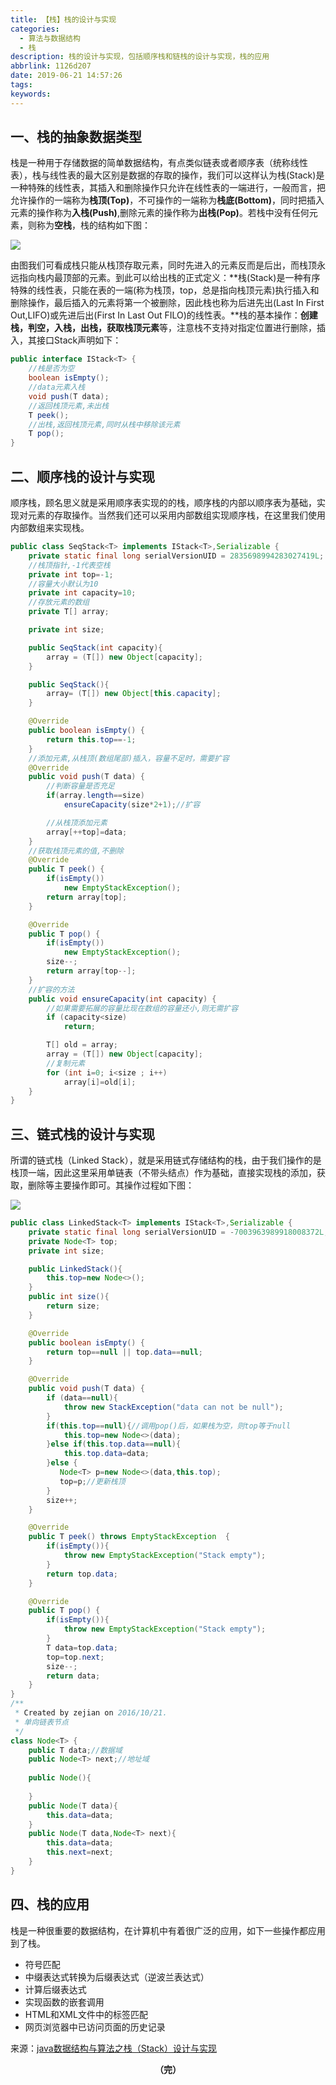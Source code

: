 ```yaml
---
title: 【栈】栈的设计与实现
categories:
  - 算法与数据结构
  - 栈
description: 栈的设计与实现，包括顺序栈和链栈的设计与实现，栈的应用
abbrlink: 1126d207
date: 2019-06-21 14:57:26
tags:
keywords:
---
```


## 一、栈的抽象数据类型

栈是一种用于存储数据的简单数据结构，有点类似链表或者顺序表（统称线性表），栈与线性表的最大区别是数据的存取的操作，我们可以这样认为栈(Stack)是一种特殊的线性表，其插入和删除操作只允许在线性表的一端进行，一般而言，把允许操作的一端称为**栈顶(Top)**，不可操作的一端称为**栈底(Bottom)**，同时把插入元素的操作称为**入栈(Push)**,删除元素的操作称为**出栈(Pop)**。若栈中没有任何元素，则称为**空栈**，栈的结构如下图： 

![](http://ww1.sinaimg.cn/large/75a4a8eegy1g49q6mocqyj20sy0cyjvv.jpg)

由图我们可看成栈只能从栈顶存取元素，同时先进入的元素反而是后出，而栈顶永远指向栈内最顶部的元素。到此可以给出栈的正式定义：**栈(Stack)是一种有序特殊的线性表，只能在表的一端(称为栈顶，top，总是指向栈顶元素)执行插入和删除操作，最后插入的元素将第一个被删除，因此栈也称为后进先出(Last In First Out,LIFO)或先进后出(First In Last Out FILO)的线性表。**栈的基本操作：**创建栈，判空，入栈，出栈，获取栈顶元素**等，注意栈不支持对指定位置进行删除，插入，其接口Stack声明如下：

~~~java
public interface IStack<T> {
	//栈是否为空
	boolean isEmpty();
	//data元素入栈
	void push(T data);
	//返回栈顶元素,未出栈
	T peek();
	//出栈,返回栈顶元素,同时从栈中移除该元素
	T pop();
}
~~~

## 二、顺序栈的设计与实现

顺序栈，顾名思义就是采用顺序表实现的的栈，顺序栈的内部以顺序表为基础，实现对元素的存取操作。当然我们还可以采用内部数组实现顺序栈，在这里我们使用内部数组来实现栈。

~~~java
public class SeqStack<T> implements IStack<T>,Serializable {
	private static final long serialVersionUID = 2835698994283027419L;
	//栈顶指针,-1代表空栈
    private int top=-1;
    //容量大小默认为10
    private int capacity=10;
    //存放元素的数组
    private T[] array;

    private int size;

    public SeqStack(int capacity){
        array = (T[]) new Object[capacity];
    }

    public SeqStack(){
        array= (T[]) new Object[this.capacity];
    }

    @Override
    public boolean isEmpty() {
        return this.top==-1;
    }
    //添加元素,从栈顶(数组尾部)插入，容量不足时，需要扩容
    @Override
    public void push(T data) {
        //判断容量是否充足
        if(array.length==size)
            ensureCapacity(size*2+1);//扩容

        //从栈顶添加元素
        array[++top]=data;
    }
    //获取栈顶元素的值,不删除
    @Override
    public T peek() {
        if(isEmpty())
            new EmptyStackException();
        return array[top];
    }

    @Override
    public T pop() {
        if(isEmpty())
            new EmptyStackException();
        size--;
        return array[top--];
    }
    //扩容的方法
    public void ensureCapacity(int capacity) {
        //如果需要拓展的容量比现在数组的容量还小,则无需扩容
        if (capacity<size)
            return;

        T[] old = array;
        array = (T[]) new Object[capacity];
        //复制元素
        for (int i=0; i<size ; i++)
            array[i]=old[i];
    }
}
~~~

## 三、链式栈的设计与实现

所谓的链式栈（Linked Stack），就是采用链式存储结构的栈，由于我们操作的是栈顶一端，因此这里采用单链表（不带头结点）作为基础，直接实现栈的添加，获取，删除等主要操作即可。其操作过程如下图： 

![](http://ww1.sinaimg.cn/large/75a4a8eegy1g49qp6adu2j20qp0jrjw9.jpg)

~~~java
public class LinkedStack<T> implements IStack<T>,Serializable {
	private static final long serialVersionUID = -7003963989918008372L;	
	private Node<T> top;
    private int size;

    public LinkedStack(){
        this.top=new Node<>();
    }
    public int size(){
        return size;
    }

    @Override
    public boolean isEmpty() {
        return top==null || top.data==null;
    }

    @Override
    public void push(T data) {
        if (data==null){
            throw new StackException("data can not be null");
        }
        if(this.top==null){//调用pop()后，如果栈为空，则top等于null
            this.top=new Node<>(data);
        }else if(this.top.data==null){
            this.top.data=data;
        }else {
           Node<T> p=new Node<>(data,this.top);
           top=p;//更新栈顶
        }
        size++;
    }

    @Override
    public T peek() throws EmptyStackException  {
        if(isEmpty()){
            throw new EmptyStackException("Stack empty");
        }
        return top.data;
    }

    @Override
    public T pop() {
        if(isEmpty()){
            throw new EmptyStackException("Stack empty");
        }
        T data=top.data;
        top=top.next;
        size--;
        return data;
    }
}
/**
 * Created by zejian on 2016/10/21.
 * 单向链表节点
 */
class Node<T> {
    public T data;//数据域
    public Node<T> next;//地址域
    
    public Node(){
    	
    }
    public Node(T data){
        this.data=data;
    }
    public Node(T data,Node<T> next){
        this.data=data;
        this.next=next;
    }
}
~~~

## 四、栈的应用

栈是一种很重要的数据结构，在计算机中有着很广泛的应用，如下一些操作都应用到了栈。

- 符号匹配
- 中缀表达式转换为后缀表达式（逆波兰表达式）
- 计算后缀表达式
- 实现函数的嵌套调用
- HTML和XML文件中的标签匹配
- 网页浏览器中已访问页面的历史记录

来源：[java数据结构与算法之栈（Stack）设计与实现](<https://blog.csdn.net/javazejian/article/details/53362993>)

<center><font style="font-weight:bold">（完）</font></center>